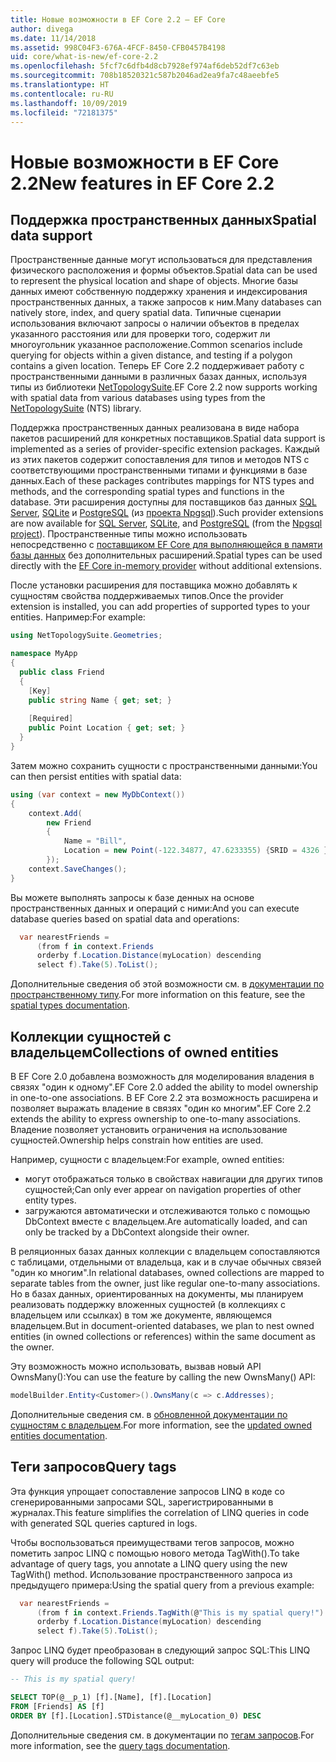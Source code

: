 ```yaml
---
title: Новые возможности в EF Core 2.2 — EF Core
author: divega
ms.date: 11/14/2018
ms.assetid: 998C04F3-676A-4FCF-8450-CFB0457B4198
uid: core/what-is-new/ef-core-2.2
ms.openlocfilehash: 5fcf7c6dfb4d8cb7928ef974af6deb52df7c63eb
ms.sourcegitcommit: 708b18520321c587b2046ad2ea9fa7c48aeebfe5
ms.translationtype: HT
ms.contentlocale: ru-RU
ms.lasthandoff: 10/09/2019
ms.locfileid: "72181375"
---
```

# <a name="new-features-in-ef-core-22"></a><span data-ttu-id="aaf33-102">Новые возможности в EF Core 2.2</span><span class="sxs-lookup"><span data-stu-id="aaf33-102">New features in EF Core 2.2</span></span>

## <a name="spatial-data-support"></a><span data-ttu-id="aaf33-103">Поддержка пространственных данных</span><span class="sxs-lookup"><span data-stu-id="aaf33-103">Spatial data support</span></span>

<span data-ttu-id="aaf33-104">Пространственные данные могут использоваться для представления физического расположения и формы объектов.</span><span class="sxs-lookup"><span data-stu-id="aaf33-104">Spatial data can be used to represent the physical location and shape of objects.</span></span>
<span data-ttu-id="aaf33-105">Многие базы данных имеют собственную поддержку хранения и индексирования пространственных данных, а также запросов к ним.</span><span class="sxs-lookup"><span data-stu-id="aaf33-105">Many databases can natively store, index, and query spatial data.</span></span> <span data-ttu-id="aaf33-106">Типичные сценарии использования включают запросы о наличии объектов в пределах указанного расстояния или для проверки того, содержит ли многоугольник указанное расположение.</span><span class="sxs-lookup"><span data-stu-id="aaf33-106">Common scenarios include querying for objects within a given distance, and testing if a polygon contains a given location.</span></span>
<span data-ttu-id="aaf33-107">Теперь EF Core 2.2 поддерживает работу с пространственными данными в различных базах данных, используя типы из библиотеки [NetTopologySuite](https://github.com/NetTopologySuite/NetTopologySuite).</span><span class="sxs-lookup"><span data-stu-id="aaf33-107">EF Core 2.2 now supports working with spatial data from various databases using types from the [NetTopologySuite](https://github.com/NetTopologySuite/NetTopologySuite) (NTS) library.</span></span>

<span data-ttu-id="aaf33-108">Поддержка пространственных данных реализована в виде набора пакетов расширений для конкретных поставщиков.</span><span class="sxs-lookup"><span data-stu-id="aaf33-108">Spatial data support is implemented as a series of provider-specific extension packages.</span></span>
<span data-ttu-id="aaf33-109">Каждый из этих пакетов содержит сопоставления для типов и методов NTS с соответствующими пространственными типами и функциями в базе данных.</span><span class="sxs-lookup"><span data-stu-id="aaf33-109">Each of these packages contributes mappings for NTS types and methods, and the corresponding spatial types and functions in the database.</span></span>
<span data-ttu-id="aaf33-110">Эти расширения доступны для поставщиков баз данных [SQL Server](https://www.nuget.org/packages/Microsoft.EntityFrameworkCore.SqlServer.NetTopologySuite/), [SQLite](https://www.nuget.org/packages/Microsoft.EntityFrameworkCore.Sqlite.NetTopologySuite/) и [PostgreSQL](https://www.nuget.org/packages/Npgsql.EntityFrameworkCore.PostgreSQL.NetTopologySuite/) (из [проекта Npgsql](https://www.npgsql.org/)).</span><span class="sxs-lookup"><span data-stu-id="aaf33-110">Such provider extensions are now available for [SQL Server](https://www.nuget.org/packages/Microsoft.EntityFrameworkCore.SqlServer.NetTopologySuite/), [SQLite](https://www.nuget.org/packages/Microsoft.EntityFrameworkCore.Sqlite.NetTopologySuite/), and [PostgreSQL](https://www.nuget.org/packages/Npgsql.EntityFrameworkCore.PostgreSQL.NetTopologySuite/) (from the [Npgsql project](https://www.npgsql.org/)).</span></span>
<span data-ttu-id="aaf33-111">Пространственные типы можно использовать непосредственно с [поставщиком EF Core для выполняющейся в памяти базы данных](https://docs.microsoft.com/en-us/ef/core/providers/in-memory/) без дополнительных расширений.</span><span class="sxs-lookup"><span data-stu-id="aaf33-111">Spatial types can be used directly with the [EF Core in-memory provider](https://docs.microsoft.com/en-us/ef/core/providers/in-memory/) without additional extensions.</span></span>

<span data-ttu-id="aaf33-112">После установки расширения для поставщика можно добавлять к сущностям свойства поддерживаемых типов.</span><span class="sxs-lookup"><span data-stu-id="aaf33-112">Once the provider extension is installed, you can add properties of supported types to your entities.</span></span> <span data-ttu-id="aaf33-113">Например:</span><span class="sxs-lookup"><span data-stu-id="aaf33-113">For example:</span></span>

``` csharp
using NetTopologySuite.Geometries;

namespace MyApp
{
  public class Friend
  {
    [Key]
    public string Name { get; set; }
  
    [Required]
    public Point Location { get; set; }
  }
}
``` 

<span data-ttu-id="aaf33-114">Затем можно сохранить сущности с пространственными данными:</span><span class="sxs-lookup"><span data-stu-id="aaf33-114">You can then persist entities with spatial data:</span></span>

``` csharp
using (var context = new MyDbContext())
{
    context.Add(
        new Friend
        {
            Name = "Bill",
            Location = new Point(-122.34877, 47.6233355) {SRID = 4326 }
        });
    context.SaveChanges();
}
```
<span data-ttu-id="aaf33-115">Вы можете выполнять запросы к базе денных на основе пространственных данных и операций с ними:</span><span class="sxs-lookup"><span data-stu-id="aaf33-115">And you can execute database queries based on spatial data and operations:</span></span>

``` csharp
  var nearestFriends =
      (from f in context.Friends
      orderby f.Location.Distance(myLocation) descending
      select f).Take(5).ToList();
```

<span data-ttu-id="aaf33-116">Дополнительные сведения об этой возможности см. в [документации по пространственному типу](xref:core/modeling/spatial).</span><span class="sxs-lookup"><span data-stu-id="aaf33-116">For more information on this feature, see the [spatial types documentation](xref:core/modeling/spatial).</span></span> 

## <a name="collections-of-owned-entities"></a><span data-ttu-id="aaf33-117">Коллекции сущностей с владельцем</span><span class="sxs-lookup"><span data-stu-id="aaf33-117">Collections of owned entities</span></span>

<span data-ttu-id="aaf33-118">В EF Core 2.0 добавлена возможность для моделирования владения в связях "один к одному".</span><span class="sxs-lookup"><span data-stu-id="aaf33-118">EF Core 2.0 added the ability to model ownership in one-to-one associations.</span></span>
<span data-ttu-id="aaf33-119">В EF Core 2.2 эта возможность расширена и позволяет выражать владение в связях "один ко многим".</span><span class="sxs-lookup"><span data-stu-id="aaf33-119">EF Core 2.2 extends the ability to express ownership to one-to-many associations.</span></span>
<span data-ttu-id="aaf33-120">Владение позволяет установить ограничения на использование сущностей.</span><span class="sxs-lookup"><span data-stu-id="aaf33-120">Ownership helps constrain how entities are used.</span></span>

<span data-ttu-id="aaf33-121">Например, сущности с владельцем:</span><span class="sxs-lookup"><span data-stu-id="aaf33-121">For example, owned entities:</span></span>
- <span data-ttu-id="aaf33-122">могут отображаться только в свойствах навигации для других типов сущностей;</span><span class="sxs-lookup"><span data-stu-id="aaf33-122">Can only ever appear on navigation properties of other entity types.</span></span> 
- <span data-ttu-id="aaf33-123">загружаются автоматически и отслеживаются только с помощью DbContext вместе с владельцем.</span><span class="sxs-lookup"><span data-stu-id="aaf33-123">Are automatically loaded, and can only be tracked by a DbContext alongside their owner.</span></span>

<span data-ttu-id="aaf33-124">В реляционных базах данных коллекции с владельцем сопоставляются с таблицами, отдельными от владельца, как и в случае обычных связей "один ко многим".</span><span class="sxs-lookup"><span data-stu-id="aaf33-124">In relational databases, owned collections are mapped to separate tables from the owner, just like regular one-to-many associations.</span></span>
<span data-ttu-id="aaf33-125">Но в базах данных, ориентированных на документы, мы планируем реализовать поддержку вложенных сущностей (в коллекциях с владельцем или ссылках) в том же документе, являющемся владельцем.</span><span class="sxs-lookup"><span data-stu-id="aaf33-125">But in document-oriented databases, we plan to nest owned entities (in owned collections or references) within the same document as the owner.</span></span>

<span data-ttu-id="aaf33-126">Эту возможность можно использовать, вызвав новый API OwnsMany():</span><span class="sxs-lookup"><span data-stu-id="aaf33-126">You can use the feature by calling the new OwnsMany() API:</span></span>

``` csharp
modelBuilder.Entity<Customer>().OwnsMany(c => c.Addresses);
```

<span data-ttu-id="aaf33-127">Дополнительные сведения см. в [обновленной документации по сущностям с владельцем](xref:core/modeling/owned-entities#collections-of-owned-types).</span><span class="sxs-lookup"><span data-stu-id="aaf33-127">For more information, see the [updated owned entities documentation](xref:core/modeling/owned-entities#collections-of-owned-types).</span></span>

## <a name="query-tags"></a><span data-ttu-id="aaf33-128">Теги запросов</span><span class="sxs-lookup"><span data-stu-id="aaf33-128">Query tags</span></span>

<span data-ttu-id="aaf33-129">Эта функция упрощает сопоставление запросов LINQ в коде со сгенерированными запросами SQL, зарегистрированными в журналах.</span><span class="sxs-lookup"><span data-stu-id="aaf33-129">This feature simplifies the correlation of LINQ queries in code with generated SQL queries captured in logs.</span></span>

<span data-ttu-id="aaf33-130">Чтобы воспользоваться преимуществами тегов запросов, можно пометить запрос LINQ с помощью нового метода TagWith().</span><span class="sxs-lookup"><span data-stu-id="aaf33-130">To take advantage of query tags, you annotate a LINQ query using the new TagWith() method.</span></span>
<span data-ttu-id="aaf33-131">Использование пространственного запроса из предыдущего примера:</span><span class="sxs-lookup"><span data-stu-id="aaf33-131">Using the spatial query from a previous example:</span></span>

``` csharp
  var nearestFriends =
      (from f in context.Friends.TagWith(@"This is my spatial query!")
      orderby f.Location.Distance(myLocation) descending
      select f).Take(5).ToList();
```

<span data-ttu-id="aaf33-132">Запрос LINQ будет преобразован в следующий запрос SQL:</span><span class="sxs-lookup"><span data-stu-id="aaf33-132">This LINQ query will produce the following SQL output:</span></span>

``` sql
-- This is my spatial query!

SELECT TOP(@__p_1) [f].[Name], [f].[Location]
FROM [Friends] AS [f]
ORDER BY [f].[Location].STDistance(@__myLocation_0) DESC
```

<span data-ttu-id="aaf33-133">Дополнительные сведения см. в документации по [тегам запросов](xref:core/querying/tags).</span><span class="sxs-lookup"><span data-stu-id="aaf33-133">For more information, see the [query tags documentation](xref:core/querying/tags).</span></span> 